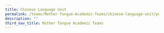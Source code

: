 ```yaml
---
title: Chinese Language Unit
permalink: /teams/Mother-Tongue-Academic-Teams/chinese-language-unit/permalink/
description: ""
third_nav_title: Mother Tongue Academic Teams
---
```

